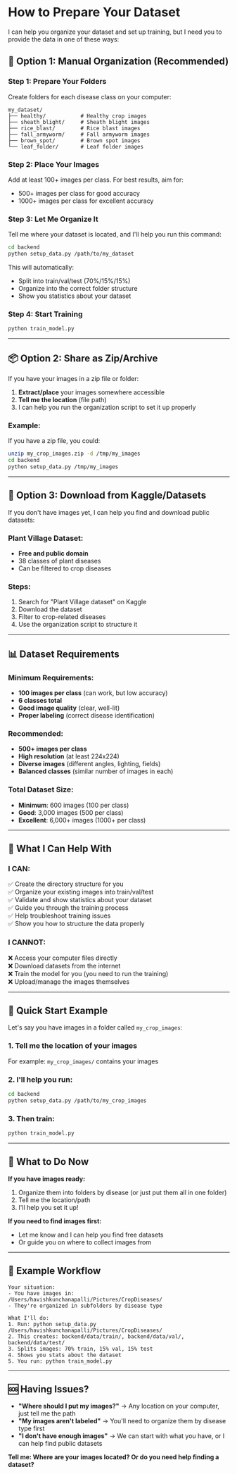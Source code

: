 # How to Prepare Your Dataset

I can help you organize your dataset and set up training, but I need you to provide the data in one of these ways:

## 📁 Option 1: Manual Organization (Recommended)

### Step 1: Prepare Your Folders
Create folders for each disease class on your computer:

```
my_dataset/
├── healthy/           # Healthy crop images
├── sheath_blight/     # Sheath blight images
├── rice_blast/        # Rice blast images
├── fall_armyworm/     # Fall armyworm images
├── brown_spot/        # Brown spot images
└── leaf_folder/       # Leaf folder images
```

### Step 2: Place Your Images
Add at least 100+ images per class. For best results, aim for:
- 500+ images per class for good accuracy
- 1000+ images per class for excellent accuracy

### Step 3: Let Me Organize It
Tell me where your dataset is located, and I'll help you run this command:

```bash
cd backend
python setup_data.py /path/to/my_dataset
```

This will automatically:
- Split into train/val/test (70%/15%/15%)
- Organize into the correct folder structure
- Show you statistics about your dataset

### Step 4: Start Training
```bash
python train_model.py
```

---

## 📦 Option 2: Share as Zip/Archive

If you have your images in a zip file or folder:

1. **Extract/place** your images somewhere accessible
2. **Tell me the location** (file path)
3. I can help you run the organization script to set it up properly

### Example:
If you have a zip file, you could:
```bash
unzip my_crop_images.zip -d /tmp/my_images
cd backend
python setup_data.py /tmp/my_images
```

---

## 🔄 Option 3: Download from Kaggle/Datasets

If you don't have images yet, I can help you find and download public datasets:

### Plant Village Dataset:
- **Free and public domain**
- 38 classes of plant diseases
- Can be filtered to crop diseases

### Steps:
1. Search for "Plant Village dataset" on Kaggle
2. Download the dataset
3. Filter to crop-related diseases
4. Use the organization script to structure it

---

## 📊 Dataset Requirements

### Minimum Requirements:
- **100 images per class** (can work, but low accuracy)
- **6 classes total**
- **Good image quality** (clear, well-lit)
- **Proper labeling** (correct disease identification)

### Recommended:
- **500+ images per class**
- **High resolution** (at least 224x224)
- **Diverse images** (different angles, lighting, fields)
- **Balanced classes** (similar number of images in each)

### Total Dataset Size:
- **Minimum**: 600 images (100 per class)
- **Good**: 3,000 images (500 per class)
- **Excellent**: 6,000+ images (1000+ per class)

---

## 🎯 What I Can Help With

### I CAN:
✅ Create the directory structure for you  
✅ Organize your existing images into train/val/test  
✅ Validate and show statistics about your dataset  
✅ Guide you through the training process  
✅ Help troubleshoot training issues  
✅ Show you how to structure the data properly  

### I CANNOT:
❌ Access your computer files directly  
❌ Download datasets from the internet  
❌ Train the model for you (you need to run the training)  
❌ Upload/manage the images themselves  

---

## 🚀 Quick Start Example

Let's say you have images in a folder called `my_crop_images`:

### 1. Tell me the location of your images
For example: `my_crop_images/` contains your images

### 2. I'll help you run:
```bash
cd backend
python setup_data.py /path/to/my_crop_images
```

### 3. Then train:
```bash
python train_model.py
```

---

## 💬 What to Do Now

**If you have images ready:**
1. Organize them into folders by disease (or just put them all in one folder)
2. Tell me the location/path
3. I'll help you set it up!

**If you need to find images first:**
- Let me know and I can help you find free datasets
- Or guide you on where to collect images from

---

## 📝 Example Workflow

```
Your situation:
- You have images in: /Users/havishkunchanapalli/Pictures/CropDiseases/
- They're organized in subfolders by disease type

What I'll do:
1. Run: python setup_data.py /Users/havishkunchanapalli/Pictures/CropDiseases/
2. This creates: backend/data/train/, backend/data/val/, backend/data/test/
3. Splits images: 70% train, 15% val, 15% test
4. Shows you stats about the dataset
5. You run: python train_model.py
```

---

## 🆘 Having Issues?

- **"Where should I put my images?"** → Any location on your computer, just tell me the path
- **"My images aren't labeled"** → You'll need to organize them by disease type first
- **"I don't have enough images"** → We can start with what you have, or I can help find public datasets

**Tell me: Where are your images located? Or do you need help finding a dataset?**



